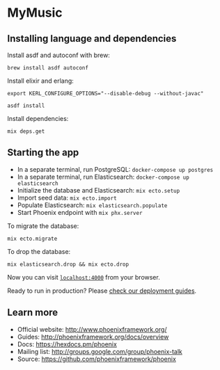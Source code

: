 # MyMusic

## Installing language and dependencies

Install asdf and autoconf with brew:

`brew install asdf autoconf`

Install elixir and erlang:

`export KERL_CONFIGURE_OPTIONS="--disable-debug --without-javac"`

`asdf install`

Install dependencies:

`mix deps.get`

## Starting the app

- In a separate terminal, run PostgreSQL: `docker-compose up postgres`
- In a separate terminal, run Elasticsearch: `docker-compose up elasticsearch`
- Initialize the database and Elasticsearch: `mix ecto.setup`
- Import seed data: `mix ecto.import`
- Populate Elasticsearch: `mix elasticsearch.populate`
- Start Phoenix endpoint with `mix phx.server`

To migrate the database:

`mix ecto.migrate`

To drop the database:

`mix elasticsearch.drop && mix ecto.drop`

Now you can visit [`localhost:4000`](http://localhost:4000) from your browser.

Ready to run in production? Please [check our deployment guides](http://www.phoenixframework.org/docs/deployment).

## Learn more

- Official website: http://www.phoenixframework.org/
- Guides: http://phoenixframework.org/docs/overview
- Docs: https://hexdocs.pm/phoenix
- Mailing list: http://groups.google.com/group/phoenix-talk
- Source: https://github.com/phoenixframework/phoenix
